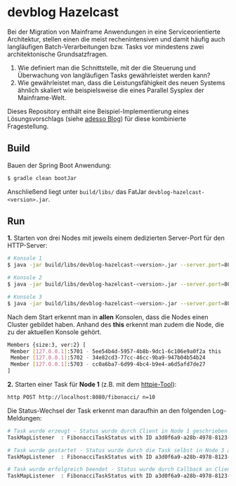 # devblog Hazelcast
Bei der Migration von Mainframe Anwendungen in eine Serviceorientierte Architektur, stellen einen die meist rechenintensiven und damit häufig auch langläufigen Batch-Verarbeitungen bzw. Tasks vor mindestens zwei architektonische Grundsatzfragen.

1. Wie definiert man die Schnittstelle, mit der die Steuerung und Überwachung von langläufigen Tasks gewährleistet werden kann?
2. Wie gewährleistet man, dass die Leistungsfähigkeit des neuen Systems ähnlich skaliert wie beispielsweise die eines Parallel Sysplex der Mainframe-Welt.

Dieses Repository enthält eine Beispiel-Implementierung eines Lösungsvorschlags (siehe [adesso Blog](https://www.adesso.de/de/news/blog/distributed-execution-mit-hazelcast.jsp)) für diese kombinierte Fragestellung.

## Build
Bauen der Spring Boot Anwendung:
```bash
$ gradle clean bootJar
```

Anschließend liegt unter ```build/libs/``` das FatJar ```devblog-hazelcast-<version>.jar```.

## Run
**1\.** Starten von drei Nodes mit jeweils einem dedizierten Server-Port für den HTTP-Server:

```bash
# Konsole 1
$ java -jar build/libs/devblog-hazelcast-<version>.jar --server.port=8080

# Konsole 2
$ java -jar build/libs/devblog-hazelcast-<version>.jar --server.port=8081

# Konsole 3
$ java -jar build/libs/devblog-hazelcast-<version>.jar --server.port=8082
```



Nach dem Start erkennt man in **allen** Konsolen, dass die Nodes einen Cluster gebildet haben. Anhand des **this** erkennt man zudem die Node, die zu der aktuellen Konsole gehört.
```bash
Members {size:3, ver:2} [
 Member [127.0.0.1]:5701 - 5ee54b4d-5957-4b8b-9dc1-6c106e9a0f2a this
 Member [127.0.0.1]:5702 - 34e82cd3-77cc-46cc-9ba9-947b04b54b24
 Member [127.0.0.1]:5703 - cc0a6ba7-6d99-4bc4-b9e4-a6d5afd7de27
]
```

**2\.** Starten einer Task für **Node 1** (z.B. mit dem [httpie-Tool](https://httpie.org/)):
```bash
http POST http://localhost:8080/fibonacci/ n=10
```
 
Die Status-Wechsel der Task erkennt man daraufhin an den folgenden Log-Meldungen:
```bash
# Task wurde erzeugt - Status wurde durch Client in Node 1 geschrieben
TaskMapListener  : FibonacciTaskStatus with ID a3d0f6a9-a28b-4978-8123-e0e3b0606b4b added by Member [127.0.0.1]:5701 - 5ee54b4d-5957-4b8b-9dc1-6c106e9a0f2a this

# Task wurde gestartet - Status wurde durch die Task selbst in Node 3 aktualisiert
TaskMapListener  : FibonacciTaskStatus with ID a3d0f6a9-a28b-4978-8123-e0e3b0606b4b updated by Member [127.0.0.1]:5703 - cc0a6ba7-6d99-4bc4-b9e4-a6d5afd7de27. New value: FibonacciTaskStatus(n=10, status=RUNNING, statusMessage=null), Old value: FibonacciTaskStatus(n=10, status=SUBMITTED, statusMessage=null)

# Task wurde erfolgreich beendet - Status wurde durch Callback an Client in Node 1 aktualisiert
TaskMapListener  : FibonacciTaskStatus with ID a3d0f6a9-a28b-4978-8123-e0e3b0606b4b updated by Member [127.0.0.1]:5701 - 5ee54b4d-5957-4b8b-9dc1-6c106e9a0f2a this. New value: FibonacciTaskStatus(n=10, status=FINISHED, statusMessage=null), Old value: FibonacciTaskStatus(n=10, status=RUNNING, statusMessage=null)
```
